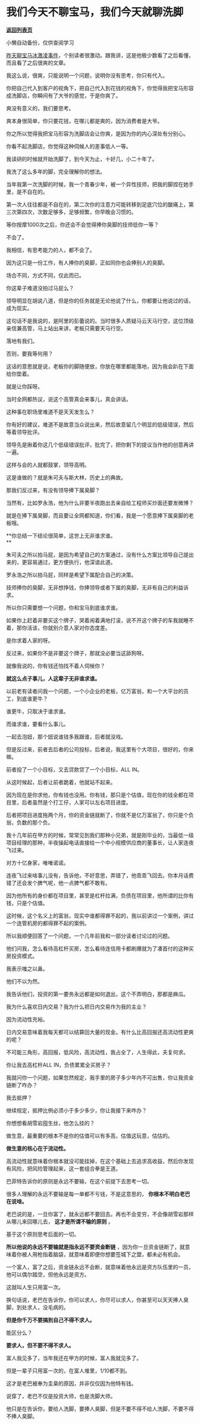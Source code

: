 # 我们今天不聊宝马，我们今天就聊洗脚

[**返回列表页**](/gzh/记忆承载)

小懒自动备份，仅供查阅学习

[昨天聊宝马冰激凌事件](http://mp.weixin.qq.com/s?__biz=MzU3NDc5Nzc0NQ==&mid=2247523553&idx=2&sn=ab3866563870974bff862d2dfa060f26&chksm=fd2e3e3fca59b729cbce76ce4eae1b5a7c920b07d972c5f2e019eee979a46e6b434ffa5aad24&scene=21#wechat_redirect)，个别读者很激动。跟我讲，这是他极少数看了之后看懂，而且看了之后很爽的文章。

我这么说，很爽，只能说明一个问题，说明你没有思考，你只有代入。  

你把自己代入到客户的视角下，把自己代入到花钱的视角下，你觉得我把宝马形容成洗脚店，你瞬间有了大爷的感觉，于是你爽了。

爽没有意义的，我们要思考。  

爽本身很简单，你只要花钱，在哪儿都是爽的，因为消费者是大爷。  

你之所以觉得我把宝马形容为洗脚店会让你爽，是因为你的内心深处有分别心。

你看不起洗脚店，你觉得这种伺候人的差事低人一等。  

我读研的时候就开始洗脚了，到今天为止，十好几，小二十年了。  

我洗了这么多年的脚，完全理解你的想法。  

当年我第一次洗脚的时候，我一个青春少年，被一个异性技师，把我的脚捏在她手里，是不自在的。

第一次人往往都是不自在的，第二次你的注意力可能转移到足底穴位的酸痛上，第三次第四次，次数足够多，足够频繁，你早晚会习惯的。

等你按摩1000次之后，你还会不会觉得捧你臭脚的技师低你一等？  

不会了。

我相信，有思考能力的人，都不会了。  

因为这只是一份工作，有人捧你的臭脚，正如同你也会捧别人的臭脚。  

场合不同，方式不同，仅此而已。  

你这辈子难道没拍过马屁么？  

领导明显在胡说八道，但是你的任务就是无论他说了什么，你都要让他说过的话，成为现实。

这句话不是我说的，是阿里的彭蕾说的。当时很多人质疑马云天马行空，这位顶级亲信兼高管，马上站出来讲，老板只需要天马行空。

落地有我们。  

否则，要我等何用？

这话的意思就是说，老板你的脚随便放，你放在哪里都能落地，因为我会趴在下面给你垫着。  

就是让你踩呀。  

当时全网都热议，说这个高管真会来事儿，真会讲话。  

这种事在职场里难道不是天天发生么？  

你有好的建议，难道不是故意当众说出来，然后故意留几个明显的低级错误，然后等着领导批评。  

领导先是揪着你这几个低级错误批评，批完了，把你剩下的提议当作他的创意再讲一遍。

这样与会的人就都鼓掌，领导高明。

这是谁做的？就是朱可夫与斯大林，历史上的典故。  

那我们反过来，有没有领导捧下属臭脚？  

当然有，比如罗永浩，他为什么非要半夜跑出去亲自给工程师买炒面还要发微博？

就是在捧下属臭脚，而且要让全网都知道，你们看，我是一个愿意捧下属臭脚的老板哦。

 **你总结一下结论很简单，这世上无非谁求谁。  
**

朱可夫之所以拍马屁，是因为希望自己的方案通过，没有什么方案比领导自己提出来的，更容易通过，更方便执行，他深谙此道。  

罗永浩之所以拍马屁，同样是希望下属配合自己的决策。  

技师捧你的臭脚，无非想挣钱，你捧领导或者下属的臭脚，无非有自己的利益诉求。  

所以你只需要想一个问题，你和宝马到底谁求谁。  

如果你上赶着非要买这个牌子，哭着闹着满地打滚，说不开这个牌子的车我就睡不着，那你活该，你就别介意人家对你态度差。  

是你求着人家的呀。

反过来，如果你不是非要这个牌子，那就没必要当这舔狗呀。

就像我说的，你有钱还怕找不着人伺候你？  

 **就这么点子事儿，人这辈子无非谁求谁。**

以前老有读者问我一个问题，一个小企业的老板，亿万富翁，和一个大平台的员工，到底谁更牛？  

谁更牛，只取决于谁求谁。

而谁求谁，要看什么事儿。  

一起去泡妞，那个妞说谁钱多我跟谁，后者就没戏。

但是反过来，前者去后者的公司投标，后者说，我这里有个大项目，很好的，你来嘛。

前者投了一个小目标，又去贷款贷了一个小目标，ALL IN。

从这时候起，后者让前者跪着，他就站不起来。  

因为现在是你求他，你有钱也没用。你有钱，那只是个估值，现在你的钱全都在项目里，后者虽然是个打工仔，人家可以左右项目进度。  

后者把项目进度拖两个月，你的资金链就断了，你就不是亿万富翁了，你只是个负翁，负数的那个负。  

我十几年前在甲方的时候，常常见到我们那种小兄弟，就是刚毕业的，当最低一级项目经理的那种，半夜操起电话直接给一个中小规模供应商的董事长，让人家连夜飞过来。  

对方十亿身家，唯唯诺诺。

连夜飞过来啥事儿没有，告诉他，不好意思，弄错了，他乖乖飞回去。你本月话费错了还会发个脾气呢，他一点脾气都不敢有。

因为他所有的身价都在项目里，甚至是杠杆拉满，负债在项目里，他所谓的比你有钱，只是个估值。  

这时候，这个名义上的富翁，现实中谁都得罪不起的，我以前讲过一个案例，讲过一个连管机房的都得罪不起的案例。  

所以我顺便回答了一个问题，一个几年前我和一部分读者讨论过的问题。  

他们问我，怎么看待高杠杆买房，怎么看待连信用卡都刷爆就为了凑首付的这种买房投资模式。  

我表示嗤之以鼻。  

他们不以为然。  

我告诉他们，投资的第一要务永远都是如何退出，这个不弄明白，那都是麻瓜。

我为什么喜欢日内交易？我为什么把日内交易作为我的主业？  

因为流动性充裕。  

日内交易意味着我每天都可以结算回大量的现金。有什么比高回报还高流动性更爽的呢？  

不可能三角形，高回报，低风险，高流动性，我占全了，人生得此，夫复何求。  

你让我去高杠杆ALL IN，负债累累全买房子？  

我就问你一个问题，如果忽然规定，我手里的房子多少年内不可出售，你让我资金链断了咋办？  

我去抵押？  

继续规定，抵押比例必须小于多少多少，你让我接下来咋办？

你想想看胡雪岩囤生丝，他怎么挂的？

做生意，最重要的根本不是你的估值可以有多高，估值这玩意，估估的。  

 **做生意的核心在于流动性。**

高流动性就意味着你根本就没可能挂掉，在这个基础上去追求高收益，然后你发现有风险，把风险管理起来，这一套组合拳是王道。

巴菲特告诉你的原则是永远不要输，在这个前提下去思考一切。

很多人理解的永远不要输是每一单都不亏钱，不是这意思的， **你根本不明白老巴在说啥。**

老巴说的是，一旦你富了，就永远都不要回去。再也不会变穷，不会像胡雪岩那样从哪儿来回哪儿去， **这才是所谓不输的原则** 。  

基于这个原则思考后面的一切。

 **所以他说的永远不要输就是指永远不要资金断链** ，因为你一旦资金链断了，就意味着你被人用枪指着脑袋，就意味着即便你想要签城下之盟，都未必有机会。  

一个富人，富了之后，资金链永远不会断，就意味着他永远是资方队伍里的一员，他可以偶尔踏空，但他永远是资方。  

这就叫人生只用富一次。  

换句话说，老巴在告诉你，你可以求人，你尽可以求人，你甚至可以天天捧人臭脚，到处求人，没毛病的。  

 **但是你千万不要搞到自己不得不求人。**

能区分么？  

 **要求人，但不要不得不求人。**

富人我见多了，当年我还在甲方的时候，富人我就见多了。  

但是一辈子只用富一次的，在富人堆里，1/10都不到。

这才是老巴被奉为圭臬的原因，并非仅仅因为他特有钱。  

说穿了，老巴不仅是投资大师，也是洗脚大师。  

他只是在告诉你，要给人洗脚，要捧人臭脚，但是不要不得不给人洗脚，不要不得不捧人臭脚。

